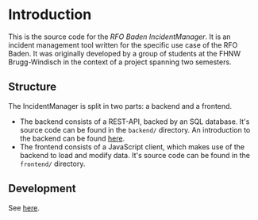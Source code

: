 # Introduction

This is the source code for the _RFO Baden IncidentManager_.
It is an incident management tool written for the specific use case of the RFO Baden.
It was originally developed by a group of students at the FHNW Brugg-Windisch in the context of a project spanning two semesters.

## Structure

The IncidentManager is split in two parts: a backend and a frontend.

- The backend consists of a REST-API, backed by an SQL database.
  It's source code can be found in the `backend/` directory.
  An introduction to the backend can be found [here](./backend/001-backend-introduction.md).
- The frontend consists of a JavaScript client, which makes use of the backend to load and modify data.
  It's source code can be found in the `frontend/` directory.

## Development

See [here](./002-development.md).

